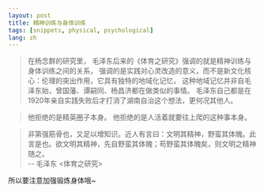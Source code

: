 ```yaml
---
layout: post
title: 精神训练与身体训练
tags: [snippets, physical, psychological]
lang: zh
---
```


> 在杨念群的研究里，
> 毛泽东后来的《体育之研究》强调的就是精神训练与身体训练之间的关系，
> 强调的是实践对心灵改造的意义，而不是新文化核心：伦理的突出作用，它具有独特的地域化记忆，
> 这种地域记忆并非自毛泽东始，曾国藩、谭嗣同、杨昌济都在做类似的事情。
> 毛泽东自己都是在1920年亲自实践失败后才打消了湖南自治这个想法，更何况其他人。


> 他拒绝的是精英圈子本身。 
> 他拒绝的是人活着就要往上爬的这种事本身。


> 非第强筋骨也，又足以增知识。近人有言曰：文明其精神，野蛮其体魄。此言是也。欲文明其精神，先自野蛮其体魄；苟野蛮其体魄矣，则文明之精神随之。 <br>
> -- 毛泽东 <体育之研究>

所以要注意加强锻炼身体哦~